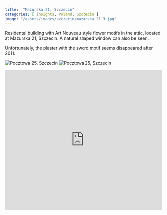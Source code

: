 ```yaml
---
title:  "Mazurska 21, Szczecin"
categories: [ insights, Poland, Szczecin ]
image: "/assets/images/szczecin/mazurska_21_3.jpg"
---
```

Residental building with Art Nouveau style flower motifs in the attic, located at Mazurska 21, Szczecin. A natural shaped window can also be seen.

Unfortunately, the plaster with the sword motif seems disappeared after 2011.

![Pocztowa 25, Szczecin]({{site.baseurl}}/assets/images/szczecin/mazurska_21_1.jpg)
![Pocztowa 25, Szczecin]({{site.baseurl}}/assets/images/szczecin/mazurska_21_2.jpg)

<iframe src="https://www.google.com/maps/embed?pb=!4v1590541249768!6m8!1m7!1sW_CEacGQ5W6hP-1DvuEcPg!2m2!1d53.43373638916442!2d14.5446721448548!3f310.36948558388343!4f46.164563188316066!5f0.9777979383100548" width="100%" height="450" frameborder="0" style="border:0;" allowfullscreen="" aria-hidden="false" tabindex="0"></iframe>
